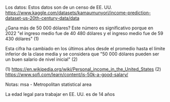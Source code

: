 Los datos:
Estos datos son de un censo de EE. UU.
https://www.kaggle.com/datasets/kamaumunyori/income-prediction-dataset-us-20th-century-data/data

¿Gana más de 50 000 dólares?
Este número es significativo porque en 2022 "el ingreso medio fue de 40 480 dólares y el ingreso medio fue de 59 430 dólares" (1)

Esta cifra ha cambiado en los últimos años desde el promedio hasta el límite inferior de la clase media y se considera que "50 000 dólares pueden ser un buen salario de nivel inicial" (2)

(1)
https://en.wikipedia.org/wiki/Personal_income_in_the_United_States
(2)
https://www.sofi.com/learn/content/is-50k-a-good-salary/

Notas:
msa - Metropolitan statistical area

La edad legal para trabajar en EE. UU. es de 14 años
